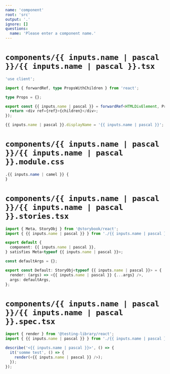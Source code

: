 ```yaml
---
name: 'component'
root: 'src'
output: '.'
ignore: []
questions:
  name: 'Please enter a component name.'
---
```


# `components/{{ inputs.name | pascal }}/{{ inputs.name | pascal }}.tsx`

```typescript
'use client';

import { forwardRef, type PropsWithChildren } from 'react';

type Props = {};

export const {{ inputs.name | pascal }} = forwardRef<HTMLDivElement, PropsWithChildren<Props>>(({ children }, ref) => {
  return <div ref={ref}>{children}</div>;
});

{{ inputs.name | pascal }}.displayName = '{{ inputs.name | pascal }}';
```

# `components/{{ inputs.name | pascal }}/{{ inputs.name | pascal }}.module.css`

```css
.{{ inputs.name | camel }} {
}
```

# `components/{{ inputs.name | pascal }}/{{ inputs.name | pascal }}.stories.tsx`

```typescript
import { Meta, StoryObj } from '@storybook/react';
import { {{ inputs.name | pascal }} } from './{{ inputs.name | pascal }}';

export default {
  component: {{ inputs.name | pascal }},
} satisfies Meta<typeof {{ inputs.name | pascal }}>;

const defaultArgs = {};

export const Default: StoryObj<typeof {{ inputs.name | pascal }}> = {
  render: (args) => <{{ inputs.name | pascal }} {...args} />,
  args: defaultArgs,
};
```

# `components/{{ inputs.name | pascal }}/{{ inputs.name | pascal }}.spec.tsx`

```typescript
import { render } from '@testing-library/react';
import { {{ inputs.name | pascal }} } from './{{ inputs.name | pascal }}';

describe('<{{ inputs.name | pascal }}>', () => {
  it('somme test', () => {
    render(<{{ inputs.name | pascal }} />);
  });
});
```